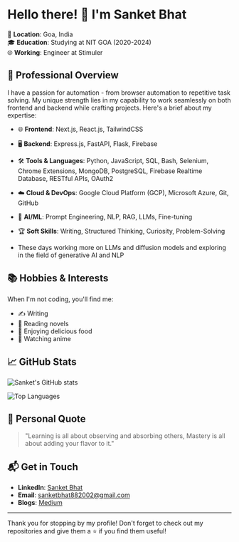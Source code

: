 # Hello there! 👋 I'm Sanket Bhat

📍 **Location**: Goa, India  
🎓 **Education**: Studying at NIT GOA (2020-2024)  
🌐 **Working**: Engineer at Stimuler

## 💼 Professional Overview

I have a passion for automation - from browser automation to repetitive task solving. My unique strength lies in my capability to work seamlessly on both frontend and backend while crafting projects. Here's a brief about my expertise:

- 🌐 **Frontend**: Next.js, React.js, TailwindCSS  
- 🖥 **Backend**: Express.js, FastAPI, Flask, Firebase  
- 🛠 **Tools & Languages**: Python, JavaScript, SQL, Bash, Selenium, Chrome Extensions, MongoDB, PostgreSQL, Firebase Realtime Database, RESTful APIs, OAuth2  
- ☁️ **Cloud & DevOps**: Google Cloud Platform (GCP), Microsoft Azure, Git, GitHub  
- 🧠 **AI/ML**: Prompt Engineering, NLP, RAG, LLMs, Fine-tuning  
- 🏆 **Soft Skills**: Writing, Structured Thinking, Curiosity, Problem-Solving  

- These days working more on LLMs and diffusion models and exploring in the field of generative AI and NLP

## 📚 Hobbies & Interests

When I'm not coding, you'll find me:
- ✍️ Writing
- 📖 Reading novels
- 🍕 Enjoying delicious food
- 🎌 Watching anime

## 📈 GitHub Stats

![Sanket's GitHub stats](https://github-readme-stats.vercel.app/api?username=san0808&show_icons=true&theme=tokyonight)  

![Top Languages](https://github-readme-stats.vercel.app/api/top-langs/?username=san0808&layout=compact)  

## 🙌 Personal Quote

> "Learning is all about observing and absorbing others, Mastery is all about adding your flavor to it."

## 📬 Get in Touch

- **LinkedIn**: [Sanket Bhat](https://www.linkedin.com/in/sanket-bhat-286a1a1b7/)
- **Email**: [sanketbhat882002@gmail.com](mailto:sanketbhat882002@gmail.com)
- **Blogs**: [Medium](https://medium.com/@diaryofsankey)

---

Thank you for stopping by my profile! Don't forget to check out my repositories and give them a ⭐ if you find them useful!

